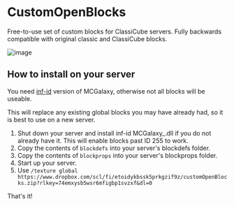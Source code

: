 # CustomOpenBlocks
Free-to-use set of custom blocks for ClassiCube servers. Fully backwards compatible with original classic and ClassiCube blocks.

![image](https://github.com/NotAwesome2/CustomOpenBlocks/assets/7892772/ca35008b-2a7a-4a1c-a01c-6b14341656bc)


## How to install on your server
You need [inf-id](https://github.com/UnknownShadow200/MCGalaxy/tree/master/Uploads) version of MCGalaxy, otherwise not all blocks will be useable.

This will replace any existing global blocks you may have already had, so it is best to use on a new server.

1. Shut down your server and install inf-id MCGalaxy_.dll if you do not already have it. This will enable blocks past ID 255 to work.
2. Copy the contents of `blockdefs` into your server's blockdefs folder.
3. Copy the contents of `blockprops` into your server's blockprops folder.
4. Start up your server.
5. Use `/texture global https://www.dropbox.com/scl/fi/etoidykbssk5prkgzif9z/customOpenBlocks.zip?rlkey=74emxysb5wsr6mfigbp1svzxf&dl=0`

That's it! 
